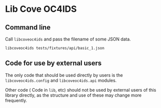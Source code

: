 # Lib Cove OC4IDS


## Command line

Call `libcoveoc4ids` and pass the filename of some JSON data.

    libcoveoc4ids tests/fixtures/api/basic_1.json

## Code for use by external users

The only code that should be used directly by users is the `libcoveoc4ids.config` and `libcoveoc4ids.api` modules.

Other code ( Code in `lib`, etc)
should not be used by external users of this library directly, as the structure and use of these may change more frequently.
